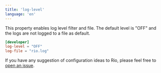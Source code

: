```yaml
---
title: 'log-level'
language: 'en'
---
```


This property enables log level filter and file. The default level is "OFF" and the logs are not logged to a file as default.

```toml
[developer]
log-level = "OFF"
log-file = "rio.log"
```

If you have any suggestion of configuration ideas to Rio, please feel free to [open an issue](https://github.com/raphamorim/rio/issues/new).
